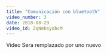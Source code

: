 ```yaml
---
title: "Comunicación con bluetooth"
video_number: 3
date: 2018-08-29
video_id: ZqNmbsyobcM
---
```


Video Sera remplazado por uno nuevo 
